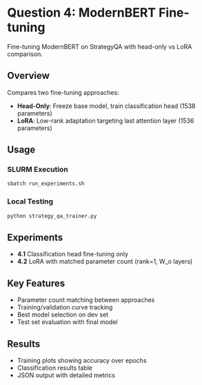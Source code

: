 # Question 4: ModernBERT Fine-tuning

Fine-tuning ModernBERT on StrategyQA with head-only vs LoRA comparison.

## Overview

Compares two fine-tuning approaches:
- **Head-Only**: Freeze base model, train classification head (1538 parameters)
- **LoRA**: Low-rank adaptation targeting last attention layer (1536 parameters)

## Usage

### SLURM Execution
```bash
sbatch run_experiments.sh
```

### Local Testing
```bash
python strategy_qa_trainer.py
```

## Experiments

- **4.1** Classification head fine-tuning only
- **4.2** LoRA with matched parameter count (rank=1, W_o layers)

## Key Features

- Parameter count matching between approaches
- Training/validation curve tracking
- Best model selection on dev set
- Test set evaluation with final model

## Results

- Training plots showing accuracy over epochs
- Classification results table
- JSON output with detailed metrics